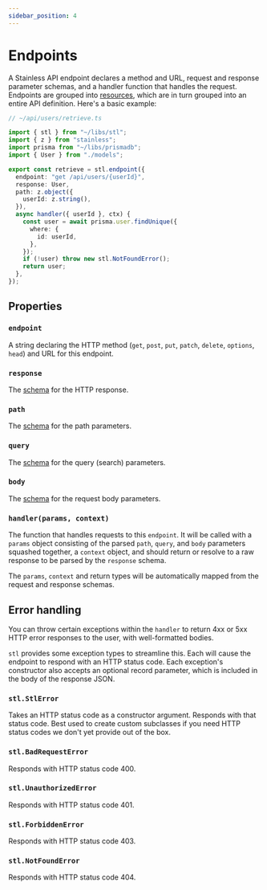 ```yaml
---
sidebar_position: 4
---
```


# Endpoints

A Stainless API endpoint declares a method and URL, request and response parameter schemas, and
a handler function that handles the request. Endpoints are grouped into [resources](/stl/resources),
which are in turn grouped into an entire API definition. Here's a basic example:

```ts
// ~/api/users/retrieve.ts

import { stl } from "~/libs/stl";
import { z } from "stainless";
import prisma from "~/libs/prismadb";
import { User } from "./models";

export const retrieve = stl.endpoint({
  endpoint: "get /api/users/{userId}",
  response: User,
  path: z.object({
    userId: z.string(),
  }),
  async handler({ userId }, ctx) {
    const user = await prisma.user.findUnique({
      where: {
        id: userId,
      },
    });
    if (!user) throw new stl.NotFoundError();
    return user;
  },
});
```

## Properties

### `endpoint`

A string declaring the HTTP method (`get`, `post`, `put`, `patch`, `delete`, `options`, `head`) and
URL for this endpoint.

### `response`

The [schema](/stl/schemas) for the HTTP response.

### `path`

The [schema](/stl/schemas) for the path parameters.

### `query`

The [schema](/stl/schemas) for the query (search) parameters.

### `body`

The [schema](/stl/schemas) for the request body parameters.

### `handler(params, context)`

The function that handles requests to this `endpoint`. It will be called with a `params` object consisting
of the parsed `path`, `query`, and `body` parameters squashed together, a `context` object, and should return
or resolve to a raw response to be parsed by the `response` schema.

The `params`, `context` and return types will be automatically mapped from the request and response schemas.

## Error handling

You can throw certain exceptions within the `handler` to return 4xx or 5xx HTTP error responses to the user, with well-formatted bodies.

`stl` provides some exception types to streamline this. Each will cause the endpoint to respond with an HTTP status code. 
Each exception's constructor also accepts an optional record
parameter, which is included in the body of the response JSON.

### `stl.StlError`

Takes an HTTP status code as a constructor argument. Responds with 
that status code. Best used to create custom subclasses if you need HTTP status codes we don't yet provide out of the box.

### `stl.BadRequestError`

Responds with HTTP status code 400.

### `stl.UnauthorizedError`

Responds with HTTP status code 401.

### `stl.ForbiddenError`

Responds with HTTP status code 403.

### `stl.NotFoundError`

Responds with HTTP status code 404.
